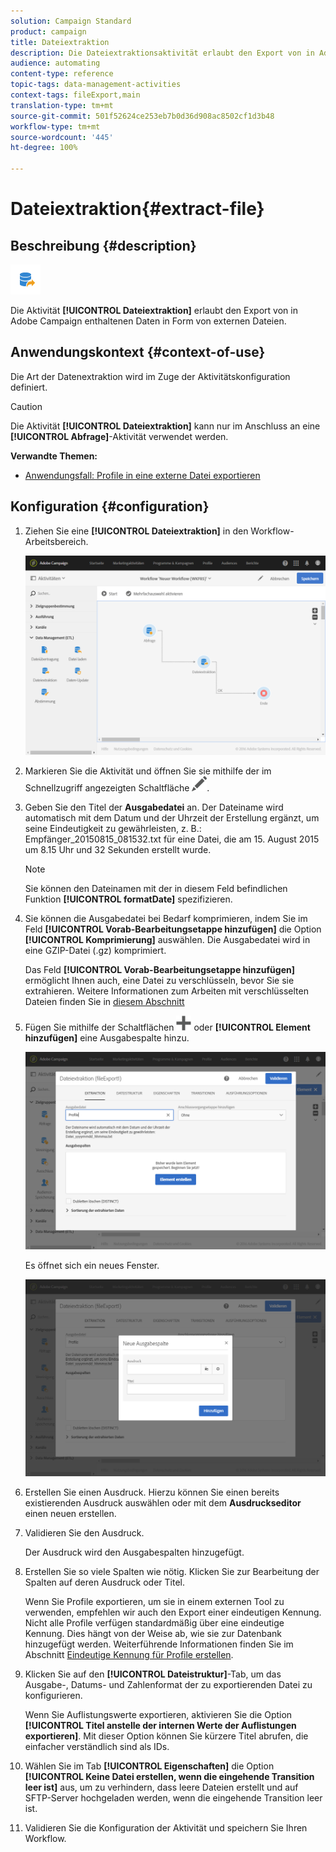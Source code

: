 ```yaml
---
solution: Campaign Standard
product: campaign
title: Dateiextraktion
description: Die Dateiextraktionsaktivität erlaubt den Export von in Adobe Campaign enthaltenen Daten in Form von externen Dateien.
audience: automating
content-type: reference
topic-tags: data-management-activities
context-tags: fileExport,main
translation-type: tm+mt
source-git-commit: 501f52624ce253eb7b0d36d908ac8502cf1d3b48
workflow-type: tm+mt
source-wordcount: '445'
ht-degree: 100%

---
```



# Dateiextraktion{#extract-file}

## Beschreibung {#description}

![](assets/export.png)

Die Aktivität **[!UICONTROL Dateiextraktion]** erlaubt den Export von in Adobe Campaign enthaltenen Daten in Form von externen Dateien.

## Anwendungskontext {#context-of-use}

Die Art der Datenextraktion wird im Zuge der Aktivitätskonfiguration definiert.

>[!CAUTION]
>
>Die Aktivität **[!UICONTROL Dateiextraktion]** kann nur im Anschluss an eine **[!UICONTROL Abfrage]**-Aktivität verwendet werden.

**Verwandte Themen:**

* [Anwendungsfall: Profile in eine externe Datei exportieren](../../automating/using/exporting-profiles-in-file.md)

## Konfiguration {#configuration}

1. Ziehen Sie eine **[!UICONTROL Dateiextraktion]** in den Workflow-Arbeitsbereich.

   ![](assets/wkf_data_export1.png)

1. Markieren Sie die Aktivität und öffnen Sie sie mithilfe der im Schnellzugriff angezeigten Schaltfläche ![](assets/edit_darkgrey-24px.png).
1. Geben Sie den Titel der **Ausgabedatei** an. Der Dateiname wird automatisch mit dem Datum und der Uhrzeit der Erstellung ergänzt, um seine Eindeutigkeit zu gewährleisten, z. B.: Empfänger_20150815_081532.txt für eine Datei, die am 15. August 2015 um 8.15 Uhr und 32 Sekunden erstellt wurde.

   >[!NOTE]
   >
   >Sie können den Dateinamen mit der in diesem Feld befindlichen Funktion **[!UICONTROL formatDate]** spezifizieren.

1. Sie können die Ausgabedatei bei Bedarf komprimieren, indem Sie im Feld **[!UICONTROL Vorab-Bearbeitungsetappe hinzufügen]** die Option **[!UICONTROL Komprimierung]** auswählen. Die Ausgabedatei wird in eine GZIP-Datei (.gz) komprimiert.

   Das Feld **[!UICONTROL Vorab-Bearbeitungsetappe hinzufügen]** ermöglicht Ihnen auch, eine Datei zu verschlüsseln, bevor Sie sie extrahieren. Weitere Informationen zum Arbeiten mit verschlüsselten Dateien finden Sie in [diesem Abschnitt](../../automating/using/managing-encrypted-data.md)

1. Fügen Sie mithilfe der Schaltflächen ![](assets/add_darkgrey-24px.png) oder **[!UICONTROL Element hinzufügen]** eine Ausgabespalte hinzu.

   ![](assets/wkf_data_export2.png)

   Es öffnet sich ein neues Fenster.

   ![](assets/wkf_data_export3.png)

1. Erstellen Sie einen Ausdruck. Hierzu können Sie einen bereits existierenden Ausdruck auswählen oder mit dem **Ausdruckseditor** einen neuen erstellen.
1. Validieren Sie den Ausdruck.

   Der Ausdruck wird den Ausgabespalten hinzugefügt.

1. Erstellen Sie so viele Spalten wie nötig. Klicken Sie zur Bearbeitung der Spalten auf deren Ausdruck oder Titel.

   Wenn Sie Profile exportieren, um sie in einem externen Tool zu verwenden, empfehlen wir auch den Export einer eindeutigen Kennung. Nicht alle Profile verfügen standardmäßig über eine eindeutige Kennung. Dies hängt von der Weise ab, wie sie zur Datenbank hinzugefügt werden. Weiterführende Informationen finden Sie im Abschnitt [Eindeutige Kennung für Profile erstellen](../../developing/using/configuring-the-resource-s-data-structure.md#generating-a-unique-id-for-profiles-and-custom-resources).

1. Klicken Sie auf den **[!UICONTROL Dateistruktur]**-Tab, um das Ausgabe-, Datums- und Zahlenformat der zu exportierenden Datei zu konfigurieren.

   Wenn Sie Auflistungswerte exportieren, aktivieren Sie die Option **[!UICONTROL Titel anstelle der internen Werte der Auflistungen exportieren]**. Mit dieser Option können Sie kürzere Titel abrufen, die einfacher verständlich sind als IDs.

1. Wählen Sie im Tab **[!UICONTROL Eigenschaften]** die Option **[!UICONTROL Keine Datei erstellen, wenn die eingehende Transition leer ist]** aus, um zu verhindern, dass leere Dateien erstellt und auf SFTP-Server hochgeladen werden, wenn die eingehende Transition leer ist.
1. Validieren Sie die Konfiguration der Aktivität und speichern Sie Ihren Workflow.
